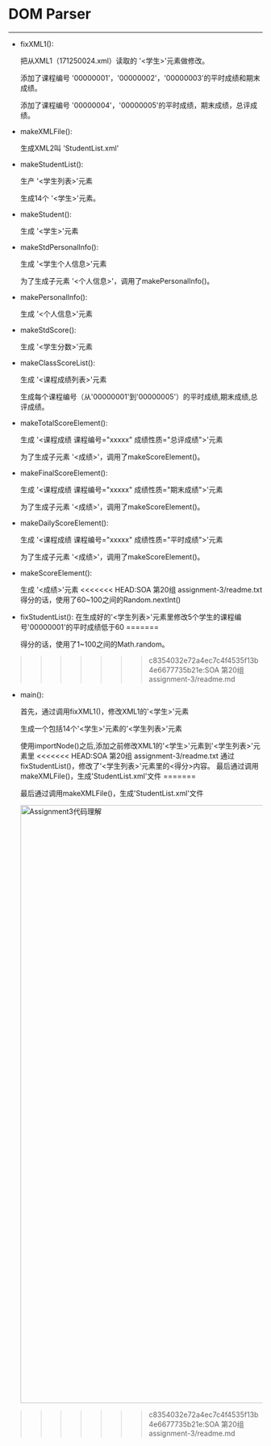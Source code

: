 # DOM Parser

---


- fixXML1():

    把从XML1（171250024.xml）读取的 '<学生>'元素做修改。
    
    添加了课程编号 '00000001'，'00000002'，'00000003'的平时成绩和期末成绩。
    
    添加了课程编号 '00000004'，'00000005'的平时成绩，期末成绩，总评成绩。

- makeXMLFile():

    生成XML2叫 'StudentList.xml'

- makeStudentList():

    生产 '<学生列表>'元素
    
    生成14个 '<学生>'元素。

- makeStudent():

    生成 '<学生>'元素

- makeStdPersonalInfo():

    生成 '<学生个人信息>'元素
    
    为了生成子元素 '<个人信息>'，调用了makePersonalInfo()。

- makePersonalInfo():

    生成 '<个人信息>'元素

- makeStdScore():

    生成 '<学生分数>'元素

- makeClassScoreList():

    生成 '<课程成绩列表>'元素
    
    生成每个课程编号（从'00000001'到'00000005'）的平时成绩,期末成绩,总评成绩。

- makeTotalScoreElement():

    生成 '<课程成绩 课程编号="xxxxx" 成绩性质="总评成绩">'元素
    
    为了生成子元素 '<成绩>'，调用了makeScoreElement()。

- makeFinalScoreElement():

    生成 '<课程成绩 课程编号="xxxxx" 成绩性质="期末成绩">'元素
    
    为了生成子元素 '<成绩>'，调用了makeScoreElement()。

- makeDailyScoreElement():

    生成 '<课程成绩 课程编号="xxxxx" 成绩性质="平时成绩">'元素
    
    为了生成子元素 '<成绩>'，调用了makeScoreElement()。

- makeScoreElement():

    生成 '<成绩>'元素
<<<<<<< HEAD:SOA 第20组 assignment-3/readme.txt
    得分的话，使用了60~100之间的Random.nextInt()

- fixStudentList():
    在生成好的'<学生列表>'元素里修改5个学生的课程编号'00000001'的平时成绩低于60
=======
    
    得分的话，使用了1~100之间的Math.random。
>>>>>>> c8354032e72a4ec7c4f4535f13b4e6677735b21e:SOA 第20组 assignment-3/readme.md

- main():

    首先，通过调用fixXML1()，修改XML1的'<学生>'元素
    
    生成一个包括14个'<学生>'元素的'<学生列表>'元素
    
    使用importNode()之后,添加之前修改XML1的'<学生>'元素到'<学生列表>'元素里
<<<<<<< HEAD:SOA 第20组 assignment-3/readme.txt
    通过fixStudentList()，修改了'<学生列表>'元素里的<得分>内容。
    最后通过调用makeXMLFile()，生成'StudentList.xml'文件
=======
    
    最后通过调用makeXMLFile()，生成'StudentList.xml'文件
    
    
    
    <img width="1184" alt="Assignment3代码理解" src="https://user-images.githubusercontent.com/44460142/79767002-b3d05f80-8363-11ea-836d-7fef7d84e62a.png">
>>>>>>> c8354032e72a4ec7c4f4535f13b4e6677735b21e:SOA 第20组 assignment-3/readme.md

